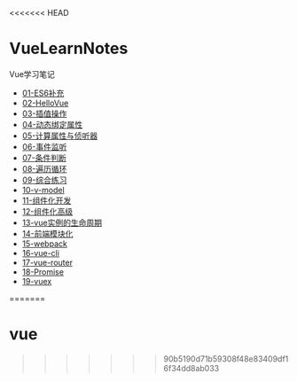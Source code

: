 <<<<<<< HEAD
# VueLearnNotes
Vue学习笔记

- [01-ES6补充](./01-ES6补充/01-ES6补充.md)
- [02-HelloVue](./02-HelloVue/02-HelloVue.md )
- [03-插值操作](./03-插值操作/03-插值操作.md )
- [04-动态绑定属性](./04-动态绑定属性/04-动态绑定属性.md)
- [05-计算属性与侦听器](./05-计算属性与侦听器/05-计算属性与侦听器.md )
- [06-事件监听](./06-事件监听/06-事件监听.md )
- [07-条件判断](./07-条件判断/07-条件判断.md)
- [08-遍历循环](./08-遍历循环/08-遍历循环.md)
- [09-综合练习](./09-综合练习/09-综合练习.md)
- [10-v-model](./10-v-model/10-v-model.md)
- [11-组件化开发](./11-组件化开发/11-组件化开发.md)
- [12-组件化高级](./12-组件化高级/12-组件化高级.md)
- [13-vue实例的生命周期](./13-vue实例的生命周期/13-vue实例的生命周期.md)
- [14-前端模块化](./14-前端模块化/14-前端模块化.md)
- [15-webpack](./15-webpack/15-webpack.md)
- [16-vue-cli](./16-vue-cli/16-vue-cli.md)
- [17-vue-router](./17-vue-router/17-vue-router.md)
- [18-Promise](./18-Promise/18-Promise.md)
- [19-vuex](./19-vuex/19-vuex.md)

=======
# vue
>>>>>>> 90b5190d71b59308f48e83409df16f34dd8ab033

